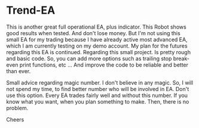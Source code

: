 # Trend-EA
This is another great full operational EA, plus indicator. This Robot shows good results when tested. And don't lose money. But I'm not using this small EA for my trading because I have already active most advanced EA, which I am currently testing on my demo account. My plan for the futures regarding this EA is continued. Regarding this small project. Is pretty rough and basic code. So, you can add more options such as trailing stop break-even print functions, etc ... And improve the code to be reliable and better than ever.


Small advice regarding magic number. I don't believe in any magic. So, I will not spend my time, to find better number who will be involved in EA. Don't use this option. Every EA trades fairly well and without this number. If you know what you want, when you plan something to make. Then, there is no problem.


Cheers
